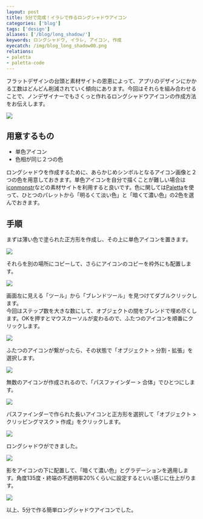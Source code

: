 ```yaml
---
layout: post
title: 5分で完成！イラレで作るロングシャドウアイコン
categories: ['blog']
tags: ['design']
aliases: ['/blog/long_shadow/']
keywords: ロングシャドウ, イラレ, アイコン, 作成
eyecatch: /img/blog_long_shadow00.png
relations:
- paletta
- paletta-code
---
```


フラットデザインの台頭と素材サイトの恩恵によって、アプリのデザインにかかる工数はどんどん削減されていく傾向にあります。今回はそれらを組み合わせることで、ノンデザイナーでもさくっと作れるロングシャドウアイコンの作成方法をお伝えします。

<img src="/img/blog_long_shadow00.png" class="image-on-frame-mini">

## 用意するもの

* 単色アイコン
* 色相が同じ２つの色

ロングシャドウを作成するために、あらかじめシンボルとなるアイコン画像と２つの色を用意しておきます。単色アイコンを自分で描くことが難しい場合は[iconmonstr](http://iconmonstr.com/)などの素材サイトを利用すると良いです。色に関しては[Paletta](http://paletta.mrk1869.com/)を使って、ひとつのパレットから「明るくて淡い色」と「暗くて濃い色」の2色を選んでおきます。

## 手順

まずは薄い色で塗られた正方形を作成し、その上に単色アイコンを置きます。

<img src="/img/blog_long_shadow01.png" class="image-on-frame" />

それらを別の場所にコピーして、さらにアイコンのコピーを枠外にも配置します。

<img src="/img/blog_long_shadow02.png" class="image-on-frame" />

画面左に見える「ツール」から「ブレンドツール」を見つけてダブルクリックします。<br/>
今回はステップ数を大きな数にして、オブジェクトの間をブレンドで埋め尽くします。OKを押すとマウスカーソルが変わるので、ふたつのアイコンを順番にクリックします。

<img src="/img/blog_long_shadow03.png" class="image-on-frame" />

ふたつのアイコンが繋がったら、その状態で「オブジェクト > 分割・拡張」を選択します。

<img src="/img/blog_long_shadow04.png" class="image-on-frame" />

無数のアイコンが作成されるので、「パスファインダー > 合体」でひとつにします。

<img src="/img/blog_long_shadow05.png" class="image-on-frame" />

パスファインダーで作られた長いアイコンと正方形を選択して「オブジェクト > クリッピングマスク > 作成」をクリックします。

<img src="/img/blog_long_shadow06.png" class="image-on-frame" />

ロングシャドウができました。

<img src="/img/blog_long_shadow07.png" class="image-on-frame" />

影をアイコンの下に配置して、「暗くて濃い色」とグラデーションを適用します。角度135度・終端の不透明率20%くらいに設定するといい感じに仕上がります。

<img src="/img/blog_long_shadow08.png" class="image-on-frame" />

以上、5分で作る簡単ロングシャドウアイコンでした。

